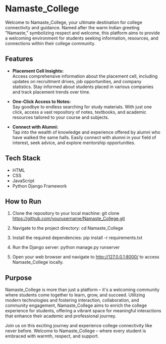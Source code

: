 # Namaste_College

Welcome to Namaste_College, your ultimate destination for college connectivity and guidance. Named after the warm Indian greeting "Namaste," symbolizing respect and welcome, this platform aims to provide a welcoming environment for students seeking information, resources, and connections within their college community.

## Features

- **Placement Cell Insights:**  
  Access comprehensive information about the placement cell, including updates on recruitment drives, job opportunities, and company statistics. Stay informed about students placed in various companies and track placement trends over time.

- **One-Click Access to Notes:**  
  Say goodbye to endless searching for study materials. With just one click, access a vast repository of notes, textbooks, and academic resources tailored to your course and subjects.

- **Connect with Alumni:**  
  Tap into the wealth of knowledge and experience offered by alumni who have walked the same halls. Easily connect with alumni in your field of interest, seek advice, and explore mentorship opportunities.

## Tech Stack

- HTML
- CSS
- JavaScript
- Python Django Framework

## How to Run

1. Clone the repository to your local machine:
git clone https://github.com/yourusername/Namaste_College.git


2. Navigate to the project directory:
cd Namaste_College


3. Install the required dependencies:
pip install -r requirements.txt


4. Run the Django server:
python manage.py runserver


5. Open your web browser and navigate to http://127.0.0.1:8000/ to access Namaste_College locally.

## Purpose

Namaste_College is more than just a platform – it's a welcoming community where students come together to learn, grow, and succeed. Utilizing modern technologies and fostering interaction, collaboration, and community engagement, Namaste_College aims to enrich the college experience for students, offering a vibrant space for meaningful interactions that enhance their academic and professional journey.

Join us on this exciting journey and experience college connectivity like never before. Welcome to Namaste_College – where every student is embraced with warmth, respect, and support.


